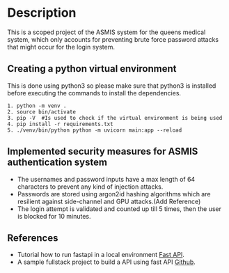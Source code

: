 # Description
This is a scoped project of the ASMIS system for the queens medical system, which only accounts for preventing brute force 
password attacks that might occur for the login system. 

## Creating a python virtual environment
This is done using python3  so please make sure that python3 is installed before executing the commands to install the 
dependencies.

```
1. python -m venv .
2. source bin/activate
3. pip -V  #Is used to check if the virtual environment is being used 
4. pip install -r requirements.txt
5. ./venv/bin/python python -m uvicorn main:app --reload 
```
## Implemented security measures for ASMIS authentication system
* The usernames and password inputs have a max length of 64 characters to prevent any kind of injection attacks.
* Passwords are stored using argon2id hashing algorithms which are resilient against side-channel and GPU attacks.(Add Reference)
* The login attempt is validated and counted up till 5 times, then the user is blocked for 10 minutes. 

## References
* Tutorial how to run fastapi in a local environment <a href=https://fastapi.tiangolo.com/tutorial/first-steps/ class="external-link" target="_blank">
Fast API</a>.
* A sample fullstack project to build a API using fast API <a href=https://github.com/scionoftech/FastAPI-Full-Stack-Samples class="external-link" target="_blank">
Github</a>.